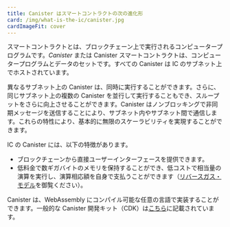 ```yaml
---
title: Canister はスマートコントラクトの次の進化形
card: /img/what-is-the-ic/canister.jpg
cardImageFit: cover
---
```


スマートコントラクトとは、ブロックチェーン上で実行されるコンピュータープログラムです。*Canister* または Canister スマートコントラクトは、コンピュータープログラムとデータのセットです。すべての Canister は IC のサブネット上でホストされています。

異なるサブネット上の Canister は、同時に実行することができます。さらに、同じサブネット上の複数の Canister を並行して実行することもでき、スループットをさらに向上させることができます。Canister はノンブロッキングで非同期メッセージを送信することにより、サブネット内やサブネット間で通信します。これらの特性により、基本的に無限のスケーラビリティを実現することができます。

IC の Canister には、以下の特徴があります。

- ブロックチェーンから直接ユーザーインターフェースを提供できます。
- 低料金で数ギガバイトのメモリを保持することができ、低コストで相当量の演算を実行し、演算相応額を自身で支払うことができます（[リバースガス・モデル](https://internetcomputer.org/features/reverse-gas/)を御覧ください）。

Canister は、WebAssembly にコンパイル可能な任意の言語で実装することができます。一般的な Canister 開発キット（CDK）は[こちら](https://internetcomputer.org/docs/current/developer-docs/build/cdks/)に記載されています。

<!--
---
title: Canisters are the next evolution of smart contracts
card: /img/what-is-the-ic/canister.jpg
cardImageFit: cover
---

A smart contract is a computer program executed on a blockchain. A canister is a smart contract that bundles a computer program and its data. Every canister is hosted on one subnet of the IC.
Canisters can be executed concurrently and communicate within and across subnets by sending asynchronous messages in a non-blocking manner, resulting in essentially unbounded scalability.
Canisters are more powerful than smart contracts on other blockchains as they can
* serve a user interface directly to any web browser,
* hold gigabytes of memory for a low fee,
* perform substantial amounts of computation at a low cost, and
* pay for their own computation (learn more about the [reverse gas model](https://internetcomputer.org/features/reverse-gas/)).

Canisters can be implemented in any language that compiles to WebAssembly. Popular canister development kits (CDKs) are described [here](https://internetcomputer.org/docs/current/developer-docs/build/cdks/).

-->
